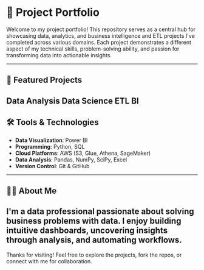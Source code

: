 # 🚀 Project Portfolio

Welcome to my project portfolio! This repository serves as a central hub for showcasing data, analytics, and business intelligence and ETL  projects
I've completed across various domains. Each project demonstrates a different aspect of my technical skills, problem-solving ability, and passion for
transforming data into actionable insights.

---

## 📂 Featured Projects

Data Analysis
Data Science
ETL
BI
---

## 🛠️ Tools & Technologies

- **Data Visualization**: Power BI
- **Programming**: Python, SQL
- **Cloud Platforms**: AWS (S3, Glue, Athena, SageMaker)
- **Data Analysis**: Pandas, NumPy, SciPy, Excel
- **Version Control**: Git & GitHub
---

## 🧑‍💼 About Me

I'm a data professional passionate about solving business problems with data. I enjoy building intuitive dashboards, uncovering insights through analysis, and automating workflows.
---

Thanks for visiting! Feel free to explore the projects, fork the repos, or connect with me for collaboration.
